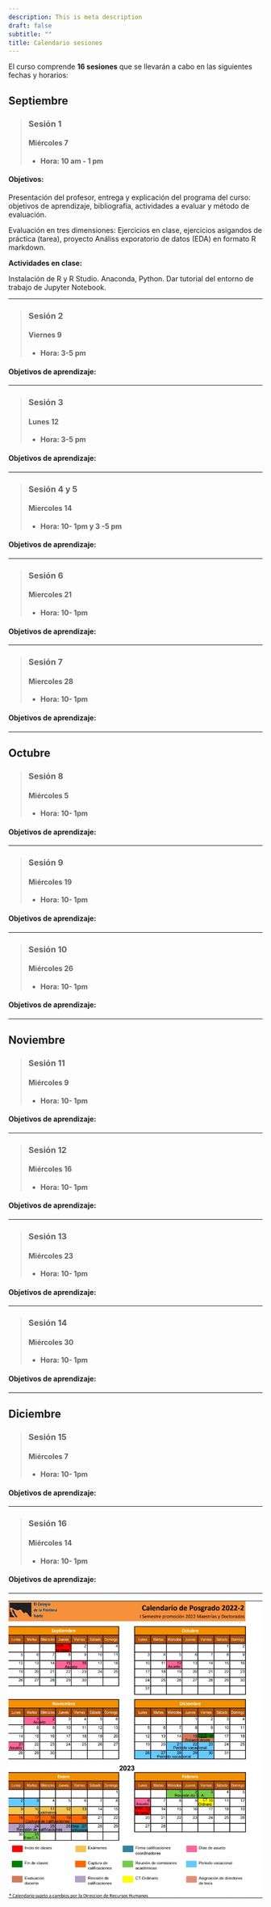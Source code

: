 ```yaml
---
description: This is meta description
draft: false
subtitle: ""
title: Calendario sesiones
---
```



El curso comprende **16 sesiones** que se llevarán a cabo en las siguientes fechas y horarios: 


## Septiembre

> ### Sesión 1  
> #### Miércoles   7 
>  - **Hora:   10  am - 1 pm**

#### Objetivos: 
Presentación del profesor, entrega y explicación del programa del curso: objetivos de aprendizaje,  bibliografía, actividades a evaluar y método de evaluación.  

Evaluación en tres dimensiones: Ejercicios en clase, ejercicios asigandos de práctica (tarea), proyecto Análiss exporatorio de datos (EDA) en formato R markdown. 


**Actividades en clase:**

Instalación de R y R  Studio.  Anaconda, Python. Dar tutorial del entorno de trabajo de Jupyter Notebook.  


****

> ### Sesión 2  
> #### Viernes 9         
>  - **Hora: 3-5 pm**

#### Objetivos de aprendizaje:
****

> ### Sesión 3  
> #### Lunes  12         
>  - **Hora: 3-5 pm**

#### Objetivos de aprendizaje:
****

> ### Sesión 4  y 5 
> #### Miercoles 14
>  - **Hora: 10- 1pm  y 3 -5 pm**

#### Objetivos de aprendizaje:
****



> ### Sesión 6 
> #### Miercoles 21
>  - **Hora: 10- 1pm**

#### Objetivos de aprendizaje:
****

> ### Sesión 7 
> #### Miercoles 28
>  - **Hora: 10- 1pm**

#### Objetivos de aprendizaje:
****
## Octubre 

> ### Sesión 8 
> #### Miércoles 5
>  - **Hora: 10- 1pm**

#### Objetivos de aprendizaje:
****

> ### Sesión 9 
> #### Miércoles 19
>  - **Hora: 10- 1pm**

#### Objetivos de aprendizaje:
****

> ### Sesión 10 
> #### Miércoles 26
>  - **Hora: 10- 1pm**

#### Objetivos de aprendizaje:
****

## Noviembre 

> ### Sesión 11
> #### Miércoles 9
>  - **Hora: 10- 1pm**

#### Objetivos de aprendizaje:
****

> ### Sesión 12 
> #### Miércoles 16
>  - **Hora: 10- 1pm**

#### Objetivos de aprendizaje:
****

> ### Sesión 13 
> #### Miércoles 23
>  - **Hora: 10- 1pm**

#### Objetivos de aprendizaje:
****

> ### Sesión 14
> #### Miércoles 30
>  - **Hora: 10- 1pm**

#### Objetivos de aprendizaje:
****


## Diciembre

> ### Sesión 15 
> #### Miércoles 7
>  - **Hora: 10- 1pm**

#### Objetivos de aprendizaje:
****
> ### Sesión 16 
> #### Miércoles 14
>  - **Hora: 10- 1pm**

#### Objetivos de aprendizaje:
****

![](calendario.jpg)

